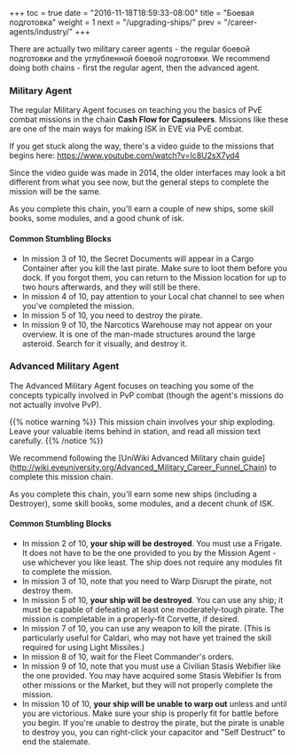 +++
toc = true
date = "2016-11-18T18:59:33-08:00"
title = "Боевая подготовка"
weight = 1
next = "/upgrading-ships/"
prev = "/career-agents/industry/"
+++

There are actually two military career agents - the regular боевой подготовки and the углубленной боевой подготовки.
We recommend doing both chains - first the regular agent, then the advanced agent.

### Military Agent

The regular Military Agent focuses on teaching you the basics of PvE combat missions
in the chain **Cash Flow for Capsuleers**. Missions like these are one of the main
ways for making ISK in EVE via PvE combat.

If you get stuck along the way, there's a video guide to the missions that begins here:
https://www.youtube.com/watch?v=Ic8U2sX7yd4

Since the video guide was made in 2014, the older interfaces may look a bit different
from what you see now, but the general steps to complete the mission will be the same.

As you complete this chain, you'll earn a couple of new ships, some skill books, some
modules, and a good chunk of isk.

#### Common Stumbling Blocks

 * In mission 3 of 10, the Secret Documents will appear in a Cargo Container after you 
   kill the last pirate.  Make sure to loot them before you dock.  If you forgot them,
   you can return to the Mission location for up to two hours afterwards, and they will still be there.
 * In mission 4 of 10, pay attention to your Local chat channel to see when you've completed the mission.
 * In mission 5 of 10, you need to destroy the pirate.
 * In mission 9 of 10, the Narcotics Warehouse may not appear on your overview.
   It is one of the man-made structures around the large asteroid.
   Search for it visually, and destroy it.

### Advanced Military Agent

The Advanced Military Agent focuses on teaching you some of the concepts typically
involved in PvP combat (though the agent's missions do not actually involve PvP).

{{% notice warning %}}
This mission chain involves your ship exploding. Leave your valuable items behind in station,
and read all mission text carefully.
{{% /notice %}}

We recommend following the [UniWiki Advanced Military chain guide]
(http://wiki.eveuniversity.org/Advanced_Military_Career_Funnel_Chain) to complete
this mission chain.

As you complete this chain, you'll earn some new ships (including a Destroyer),
some skill books, some modules, and a decent chunk of ISK.

#### Common Stumbling Blocks

 * In mission 2 of 10, **your ship will be destroyed**.  You must use a Frigate.
   It does not have to be the one provided to you by the Mission Agent - use whichever you like least.
   The ship does not require any modules fit to complete the mission.
 * In mission 3 of 10, note that you need to Warp Disrupt the pirate, not destroy them.
 * In mission 5 of 10, **your ship will be destroyed**.  You can use any ship;
   it must be capable of defeating at least one moderately-tough pirate.
   The mission is completable in a properly-fit Corvette, if desired.
 * In mission 7 of 10, you can use any weapon to kill the pirate. (This is particularly useful for Caldari, who may not have yet trained the skill required for using Light Missiles.)
 * In mission 8 of 10, wait for the Fleet Commander's orders.
 * In mission 9 of 10, note that you must use a Civilian Stasis Webifier like the one provided.
   You may have acquired some Stasis Webifier Is from other missions or the Market,
   but they will not properly complete the mission.
 * In mission 10 of 10, **your ship will be unable to warp out** unless and until you are victorious.
   Make sure your ship is properly fit for battle before you begin.
   If you're unable to destroy the pirate, but the pirate is unable to destroy you, 
   you can right-click your capacitor and "Self Destruct" to end the stalemate.
